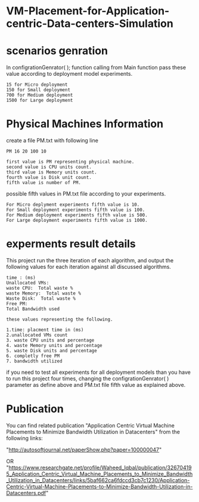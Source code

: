 # VM-Placement-for-Application-centric-Data-centers-Simulation

# scenarios genration 
  In configrationGenrator( ); function calling from Main function pass these value according to deployment model experiments.

    15 for Micro deployment
    150 for Small deployment
    700 for Medium deployment
    1500 for Large deployment

# Physical Machines Information
create a file PM.txt with following line
    
    PM 16 20 100 10

    first value is PM representing physical machine.
    second value is CPU units count.
    third value is Memory units count.
    fourth value is Disk unit count.
    fifth value is number of PM.
possible fifth values in PM.txt file according to your experiments.
    
    For Micro deplyment experiments fifth value is 10.
    For Small deployment experiments fifth value is 100.
    For Medium deployment experiments fifth value is 500.
    For Large deployment experiments fifth value is 1000.

# experments result details

This project run the three iteration of each algorithm, and output the following values for each iteration against all discussed algorithms.

    time : (ms)
    Unallocated VMs: 
    waste CPU:  Total waste %
    waste Memory:  Total waste % 
    Waste Disk:  Total waste % 
    Free PM: 
    Total Bandwidth used 
   
    these values representing the following.
    
    1.time: placment time in (ms)
    2.unallocated VMs count
    3. waste CPU units and percentage
    4. waste Memory units and percentage
    5. waste Disk units and percentage
    6. completly free PM
    7. bandwidth utilized
if you need to test all experiments for all deployment models than you have to run this project four times, changing the configrationGenrator( ) parameter as define above and PM.txt file fifth value as explained above.    

# Publication

You can find related publication "Application Centric Virtual Machine Placements to Minimize Bandwidth Utilization in Datacenters" from the following links:

 "http://autosoftjournal.net/paperShow.php?paper=100000047"

  OR
    "https://www.researchgate.net/profile/Waheed_Iqbal/publication/326704195_Application_Centric_Virtual_Machine_Placements_to_Minimize_Bandwidth_Utilization_in_Datacenters/links/5baf662ca6fdccd3cb7c1230/Application-Centric-Virtual-Machine-Placements-to-Minimize-Bandwidth-Utilization-in-Datacenters.pdf"

